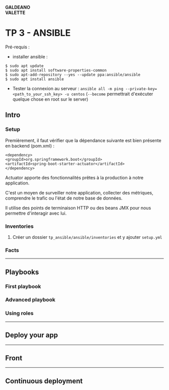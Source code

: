 **GALDEANO**  
**VALETTE**
# TP 3 - ANSIBLE

Pré-requis : 
- installer ansible : 
```
$ sudo apt update
$ sudo apt install software-properties-common
$ sudo apt-add-repository --yes --update ppa:ansible/ansible
$ sudo apt install ansible
```
- Tester la connexion au serveur : `ansible all -m ping --private-key=<path_to_your_ssh_key> -u centos` (`--become` permettrait d'exécuter quelque chose en root sur le server)
## Intro

### Setup


Premièrement, il faut vérifier que la dépendance suivante est bien présente en backend (pom.xml) : 
```
<dependency>
<groupId>org.springframework.boot</groupId>
<artifactId>spring-boot-starter-actuator</artifactId>
</dependency>
```

Actuator apporte des fonctionnalités prêtes à la production à notre application.

C'est un moyen de surveiller notre application, collecter des métriques, comprendre le trafic ou l'état de notre base de données.

Il utilise des points de terminaison HTTP ou des beans JMX pour nous permettre d'interagir avec lui.
 


### Inventories

1. Créer un dossier `tp_ansible/ansible/inventories` et y ajouter `setup.yml`
### Facts


---

## Playbooks
### First playbook

### Advanced playbook

### Using roles


---

## Deploy your app
---

## Front
---

## Continuous deployment

